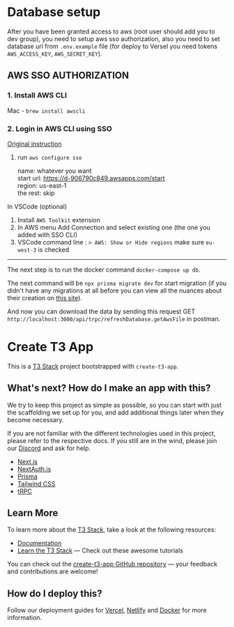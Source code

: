 # Database setup

After you have been granted access to aws (root user should add you to dev group), you need to setup aws sso authorization, also you need to set database url from `.env.example` file (for deploy to Versel you need tokens `AWS_ACCESS_KEY`, `AWS_SECRET_KEY`).

## AWS SSO AUTHORIZATION

### 1. Install AWS CLI

Mac - `brew install awscli`

### 2. Login in AWS CLI using SSO

[Original instruction](https://github.com/awsdocs/aws-cli-user-guide/blob/main/doc_source/cli-configure-sso.md)

1. run `aws configure sso`

   name: whatever you want \
   start url: https://d-906790c849.awsapps.com/start \
   region: us-east-1 \
   the rest: skip

In VSCode (optional)

1. Install `AWS Toolkit` extension
2. In AWS menu Add Connection and select existing one (the one you added with SSO CLI)
3. VSCode command line : `> AWS: Show or Hide regions`
   make sure `eu-west-3` is checked

---

The next step is to run the docker command `docker-compose up db`.

The next command will be `npx prisma migrate dev` for start migration (if you didn't have any migrations at all before you can view all the nuances about their creation on [this site](https://freddydumont.com/blog/prisma-postgis)).

And now you can download the data by sending this request GET `http://localhost:3000/api/trpc/refreshDatabase.getAwsFile` in postman.

# Create T3 App

This is a [T3 Stack](https://create.t3.gg/) project bootstrapped with `create-t3-app`.

## What's next? How do I make an app with this?

We try to keep this project as simple as possible, so you can start with just the scaffolding we set up for you, and add additional things later when they become necessary.

If you are not familiar with the different technologies used in this project, please refer to the respective docs. If you still are in the wind, please join our [Discord](https://t3.gg/discord) and ask for help.

- [Next.js](https://nextjs.org)
- [NextAuth.js](https://next-auth.js.org)
- [Prisma](https://prisma.io)
- [Tailwind CSS](https://tailwindcss.com)
- [tRPC](https://trpc.io)

## Learn More

To learn more about the [T3 Stack](https://create.t3.gg/), take a look at the following resources:

- [Documentation](https://create.t3.gg/)
- [Learn the T3 Stack](https://create.t3.gg/en/faq#what-learning-resources-are-currently-available) — Check out these awesome tutorials

You can check out the [create-t3-app GitHub repository](https://github.com/t3-oss/create-t3-app) — your feedback and contributions are welcome!

## How do I deploy this?

Follow our deployment guides for [Vercel](https://create.t3.gg/en/deployment/vercel), [Netlify](https://create.t3.gg/en/deployment/netlify) and [Docker](https://create.t3.gg/en/deployment/docker) for more information.
